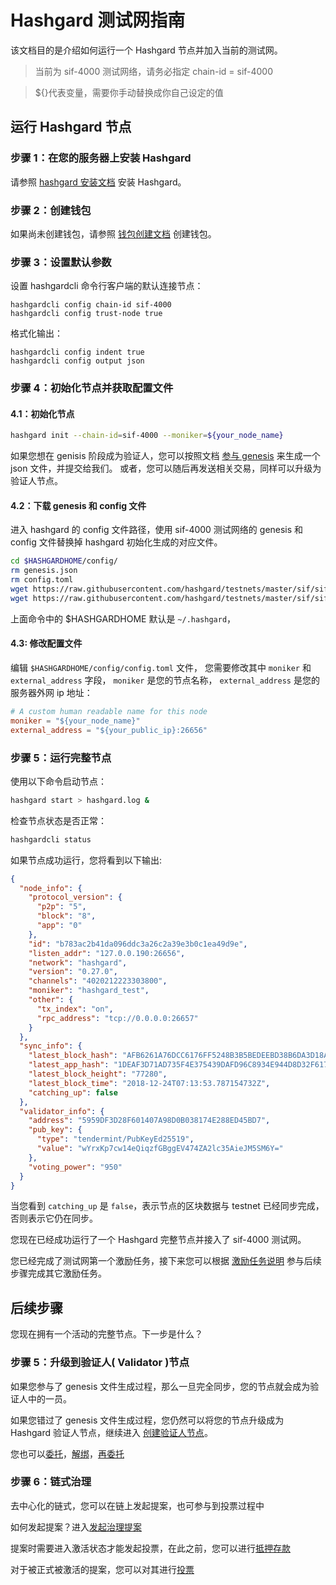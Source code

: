 # Hashgard 测试网指南

该文档目的是介绍如何运行一个 Hashgard 节点并加入当前的测试网。

> 当前为 sif-4000 测试网络，请务必指定 chain-id = sif-4000

> \${}代表变量，需要你手动替换成你自己设定的值

## 运行 Hashgard 节点

### 步骤 1：在您的服务器上安装 Hashgard

请参照 [hashgard 安装文档](hashgard安装文档.md) 安装 Hashgard。

### 步骤 2：创建钱包

如果尚未创建钱包，请参照 [钱包创建文档](https://github.com/hashgard/hashgard/blob/master/docs/zh/hashgardcli/keys/add.md) 创建钱包。

### 步骤 3：设置默认参数

设置 hashgardcli 命令行客户端的默认连接节点：

```
hashgardcli config chain-id sif-4000
hashgardcli config trust-node true
```

格式化输出：

```
hashgardcli config indent true
hashgardcli config output json
```

### 步骤 4：初始化节点并获取配置文件

#### 4.1：初始化节点

```bash
hashgard init --chain-id=sif-4000 --moniker=${your_node_name}
```

如果您想在 genisis 阶段成为验证人，您可以按照文档 [参与 genesis](参与genesis.md) 来生成一个 json 文件，并提交给我们。
或者，您可以随后再发送相关交易，同样可以升级为验证人节点。

#### 4.2：下载 genesis 和 config 文件

进入 hashgard 的 config 文件路径，使用 sif-4000 测试网络的 genesis 和 config 文件替换掉 hashgard 初始化生成的对应文件。

```bash
cd $HASHGARDHOME/config/
rm genesis.json
rm config.toml
wget https://raw.githubusercontent.com/hashgard/testnets/master/sif/sif-4000/config/config.toml
wget https://raw.githubusercontent.com/hashgard/testnets/master/sif/sif-4000/config/genesis.json
```

上面命令中的 \$HASHGARDHOME 默认是 `~/.hashgard`，

#### 4.3: 修改配置文件

编辑 `$HASHGARDHOME/config/config.toml` 文件，
您需要修改其中 `moniker` 和 `external_address` 字段，
`moniker` 是您的节点名称， `external_address` 是您的服务器外网 ip 地址：

```toml
# A custom human readable name for this node
moniker = "${your_node_name}"
external_address = "${your_public_ip}:26656"
```

### 步骤 5：运行完整节点

使用以下命令启动节点：

```bash
hashgard start > hashgard.log &
```

检查节点状态是否正常：

```bash
hashgardcli status
```

如果节点成功运行，您将看到以下输出:

```json
{
  "node_info": {
    "protocol_version": {
      "p2p": "5",
      "block": "8",
      "app": "0"
    },
    "id": "b783ac2b41da096ddc3a26c2a39e3b0c1ea49d9e",
    "listen_addr": "127.0.0.190:26656",
    "network": "hashgard",
    "version": "0.27.0",
    "channels": "4020212223303800",
    "moniker": "hashgard_test",
    "other": {
      "tx_index": "on",
      "rpc_address": "tcp://0.0.0.0:26657"
    }
  },
  "sync_info": {
    "latest_block_hash": "AFB6261A76DCC6176FF5248B3B5BEDEEBD38B6DA3D18AD21ADD4054AEDEED016",
    "latest_app_hash": "1DEAF3D71AD735F4E375439DAFD96C8934E944D8D32F6179F55C5470E219D132",
    "latest_block_height": "77280",
    "latest_block_time": "2018-12-24T07:13:53.787154732Z",
    "catching_up": false
  },
  "validator_info": {
    "address": "5959DF3D28F601407A98D0B038174E288ED45BD7",
    "pub_key": {
      "type": "tendermint/PubKeyEd25519",
      "value": "wYrxKp7cw14eQiqzfGBggEV474ZA2lc35AieJM5SM6Y="
    },
    "voting_power": "950"
  }
}
```

当您看到 `catching_up` 是 `false`，表示节点的区块数据与 testnet 已经同步完成，否则表示它仍在同步。

您现在已经成功运行了一个 Hashgard 完整节点并接入了 sif-4000 测试网。

您已经完成了测试网第一个激励任务，接下来您可以根据 [激励任务说明](./sif_CN/sif-4000/README.md) 参与后续步骤完成其它激励任务。

## 后续步骤

您现在拥有一个活动的完整节点。下一步是什么？

### 步骤 5：升级到验证人( Validator )节点

如果您参与了 genesis 文件生成过程，那么一旦完全同步，您的节点就会成为验证人中的一员。

如果您错过了 genesis 文件生成过程，您仍然可以将您的节点升级成为 Hashgard 验证人节点，继续进入 [创建验证人节点](创建验证人节点.md)。

您也可以[委托](委托代币.md)，[解绑](解绑委托.md)，[再委托](重新委托.md)

### 步骤 6：链式治理

去中心化的链式，您可以在链上发起提案，也可参与到投票过程中

如何发起提案？进入[发起治理提案](提交在线治理.md)

提案时需要进入激活状态才能发起投票，在此之前，您可以进行[抵押存款](抵押存款.md)

对于被正式被激活的提案，您可以对其进行[投票](提案投票.md)
